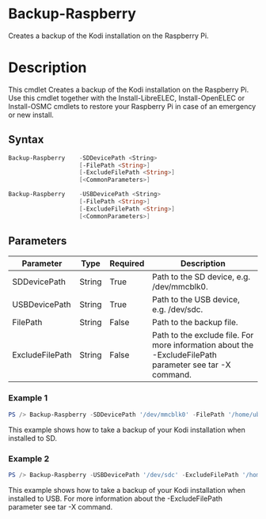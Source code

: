 # Backup-Raspberry
Creates a backup of the Kodi installation on the Raspberry Pi.

# Description
This cmdlet Creates a backup of the Kodi installation on the Raspberry Pi. Use this cmdlet together with the Install-LibreELEC, Install-OpenELEC or Install-OSMC cmdlets to
restore your Raspberry Pi in case of an emergency or new install.

## Syntax
```powershell
Backup-Raspberry    -SDDevicePath <String>
                    [-FilePath <String>]
                    [-ExcludeFilePath <String>]
                    [<CommonParameters>]
```

```powershell
Backup-Raspberry    -USBDevicePath <String>
                    [-FilePath <String>]
                    [-ExcludeFilePath <String>]
                    [<CommonParameters>]
```

## Parameters
Parameter|Type|Required|Description
---------|----|--------|-----------
|SDDevicePath|String|True|Path to the SD device, e.g. /dev/mmcblk0.|
|USBDevicePath|String|True|Path to the USB device, e.g. /dev/sdc.|
|FilePath|String|False|Path to the backup file.|
|ExcludeFilePath|String|False|Path to the exclude file. For more information about the -ExcludeFilePath parameter see tar -X command.|

### Example 1
```powershell
PS /> Backup-Raspberry -SDDevicePath '/dev/mmcblk0' -FilePath '/home/ubuntu/Backups/Kodi-20161223084639.tar'
```
This example shows how to take a backup of your Kodi installation when installed to SD.

### Example 2
```powershell
PS /> Backup-Raspberry -USBDevicePath '/dev/sdc' -ExcludeFilePath '/home/ubuntu/Documents/ExcludeFile.txt'
```
This example shows how to take a backup of your Kodi installation when installed to USB. For more information about the -ExcludeFilePath parameter see tar -X command.
